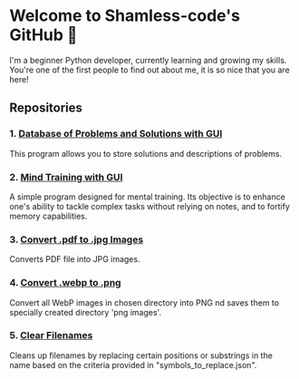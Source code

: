 # Welcome to Shamless-code's GitHub 👋

I'm a beginner Python developer, currently learning and growing my skills.<br>
You're one of the first people to find out about me, it is so nice that you are here!

## Repositories

### 1. [Database of Problems and Solutions with GUI](https://github.com/shameless-code/Database-of-Problems-and-Solutions-with-GUI)
This program allows you to store solutions and descriptions of problems.

### 2. [Mind Training with GUI](https://github.com/shameless-code/Mind-Training-with-GUI-)
A simple program designed for mental training. Its objective is to enhance one's ability to tackle complex tasks without relying on notes, and to fortify memory capabilities.

### 3. [Convert .pdf to .jpg Images](https://github.com/shameless-code/Convert-.pdf-to-.jpg-images)
Converts PDF file into JPG images.

### 4. [Convert .webp to .png](https://github.com/shameless-code/Convert-.webp-to-.png)
Convert all WebP images in chosen directory into PNG nd saves them to specially created directory 'png images'.

### 5. [Clear Filenames](https://github.com/shameless-code/Clear-Filenames)
Cleans up filenames by replacing certain positions or substrings in the name based on the criteria provided in "symbols_to_replace.json".

<!--
**shameless-code/shameless-code** is a ✨ _special_ ✨ repository because its `README.md` (this file) appears on your GitHub profile.

Here are some ideas to get you started:

- 🔭 I’m currently working on ...
- 🌱 I’m currently learning ...
- 👯 I’m looking to collaborate on ...
- 🤔 I’m looking for help with ...
- 💬 Ask me about ...
- 📫 How to reach me: ...
- 😄 Pronouns: ...
- ⚡ Fun fact: ...
-->
